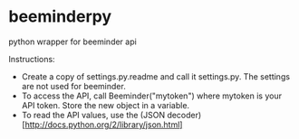 beeminderpy
===========

python wrapper for beeminder api

Instructions:

* Create a copy of settings.py.readme and call it settings.py. The settings are not used for beeminder.
* To access the API, call Beeminder("mytoken") where mytoken is your API token. Store the new object in a variable.
* To read the API values, use the (JSON decoder)[http://docs.python.org/2/library/json.html]